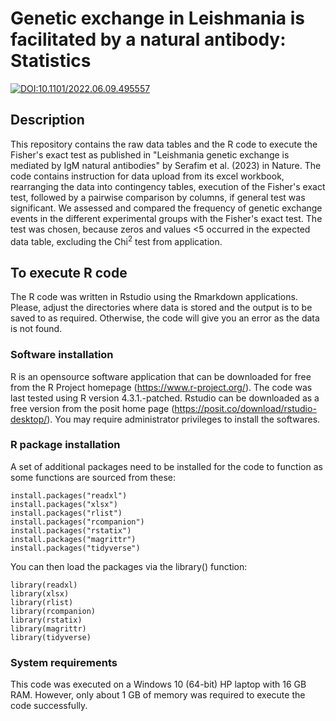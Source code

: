 # Genetic exchange in Leishmania is facilitated by a natural antibody: Statistics

[![DOI:10.1101/2022.06.09.495557](http://img.shields.io/badge/DOI-10.1101/2022.06.09.495557-B31B1B.svg)](https://www.biorxiv.org/content/10.1101/2022.06.09.495557v1)

## Description
This repository contains the raw data tables and the R code to execute the Fisher's exact test as published in "Leishmania genetic exchange is mediated by IgM natural antibodies" by Serafim et al. (2023) in Nature. The code contains instruction for data upload from its excel workbook, rearranging the data into contingency tables, execution of the Fisher's exact test, followed by a pairwise comparison by columns, if general test was significant. We assessed and compared the frequency of genetic exchange events in the different experimental groups with the Fisher's exact test. The test was chosen, because zeros and values <5 occurred in the expected data table, excluding the Chi<sup>2</sup> test from application.

## To execute R code
The R code was written in Rstudio using the Rmarkdown applications. Please, adjust the directories where data is stored and the output is to be saved to as required. Otherwise, the code will give you an error as the data is not found.

### Software installation
R is an opensource software application that can be downloaded for free from the R Project homepage (https://www.r-project.org/). The code was last tested using R version 4.3.1.-patched. Rstudio can be downloaded as a free version from the posit home page (https://posit.co/download/rstudio-desktop/). You may require administrator privileges to install the softwares. 

### R package installation
A set of additional packages need to be installed for the code to function as some functions are sourced from these:

    install.packages("readxl")
    install.packages("xlsx")
    install.packages("rlist")
    install.packages("rcompanion")
    install.packages("rstatix")
    install.packages("magrittr")
    install.packages("tidyverse")

You can then load the packages via the library() function:

    library(readxl)
    library(xlsx)
    library(rlist)
    library(rcompanion)
    library(rstatix)
    library(magrittr)
    library(tidyverse)

### System requirements
This code was executed on a Windows 10 (64-bit) HP laptop with 16 GB RAM. However, only about 1 GB of memory was required to execute the code successfully.

